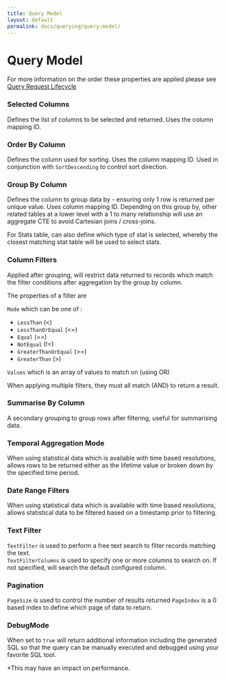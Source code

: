 ```yaml
---
title: Query Model 
layout: default
permalink: docs/querying/query-model/
---
```


Query Model
============

For more information on the order these properties are applied please see [Query Request Lifecycle]()

### Selected Columns
Defines the list of columns to be selected and returned. Uses the column mapping ID.

### Order By Column
Defines the column used for sorting. Uses the column mapping ID. Used in conjunction with `SortDescending` to control sort direction.

### Group By Column
Defines the column to group data by - ensuring only 1 row is returned per unique value. Uses column mapping ID. Depending on this group by, other related tables at a lower level with a 1 to many relationship will use an aggregate CTE to avoid Cartesian joins / cross-joins.

For Stats table, can also define which type of stat is selected, whereby the closest matching stat table will be used to select stats.

### Column Filters
Applied after grouping, will restrict data returned to records which match the filter conditions after aggregation by the group by column.

The properties of a filter are 

`Mode` which can be one of :  

- `LessThan` (<)
- `LessThanOrEqual` (<=)
- `Equal` (==)
- `NotEqual` (!=)
- `GreaterThanOrEqual` (>=)
- `GreaterThan` (>)

`Values` which is an array of values to match on (using OR)
 
 When applying multiple filters, they must all match (AND) to return a result.
 

### Summarise By Column 
A secondary grouping to group rows after filtering, useful for summarising data.

### Temporal Aggregation Mode
When using statistical data which is available with time based resolutions, allows rows to be returned either as the lifetime value or broken down by the specified time period. 

### Date Range Filters
When using statistical data which is available with time based resolutions, allows statistical data to be filtered based on a timestamp prior to filtering. 

### Text Filter
`TextFilter` is used to perform a free text search to filter records matching the text.  
`TextFilterColumns` is used to specify one or more columns to search on. If not specified, will search the default configured column.

### Pagination
`PageSize` is used to control the number of results returned
`PageIndex` is a 0 based index to define which page of data to return.

### DebugMode
When set to `true` will return additional information including the generated SQL so that the query can be manually executed and debugged using your favorite SQL tool.

*This may have an impact on performance.

